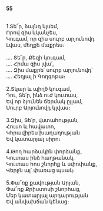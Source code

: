 **55**

\
1.Տե՜ր, ձայնդ կլսեմ,\
Որով զիս կկանչես,\
Կուգամ, որ զիս սուրբ արյունովդ\
Լվաս, մեղքե մաքրես։\
\
.... Տե՜ր, Քեզի կուգամ,\
 .... Հիմա զիս լվա՛,\
 .... Զիս մաքրե՛ սուրբ արյունովդ՝\
 .... Հեղյալ ի Գողգոթա։\
\
2.Տկար և պիղծ կուգամ,\
Դու, Տե՛ր, ինձ ուժ կուտաս,\
Եվ որ ձյունեն ճերմակ ըլլամ,\
Սուրբ Արյունովդ կլվաս։\
\
3.Զիս, Տե՛ր, վստահության,\
Հուսո և հավատո,\
Կհրավիրես խաղաղության\
Եվ կատարյալ սիրո։\
\
4.Թող հարձակին փորձանք,\
Կուտաս ինձ հաղթանակ,\
Կուտաս հոս շնորհք և սփոփանք,\
Վերջն ալ՝ փառաց պսակ։\
\
5.Փա՜ռք քավության Արյան,\
Փա՜ռք Քրիստոսի շնորհաց,\
Մեր կատարյալ արդարության\
Եվ անվախճան կենաց։
